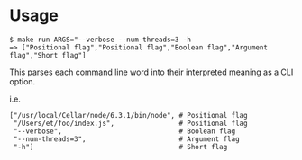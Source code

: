 # Usage

```
$ make run ARGS="--verbose --num-threads=3 -h
=> ["Positional flag","Positional flag","Boolean flag","Argument flag","Short flag"]
```

This parses each command line word into their interpreted meaning as
a CLI option.

i.e.

```
["/usr/local/Cellar/node/6.3.1/bin/node", # Positional flag
 "/Users/et/foo/index.js",                # Positional flag
 "--verbose",                             # Boolean flag
 "--num-threads=3",                       # Argument flag
 "-h"]                                    # Short flag
```
